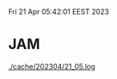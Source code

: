 Fri 21 Apr 05:42:01 EEST 2023
# JAM
<a href='./cache/202304/21_05.log'>./cache/202304/21_05.log</a>
